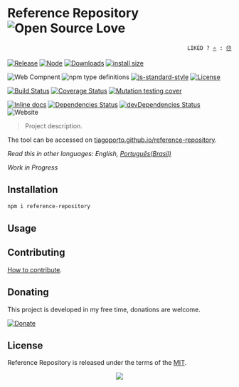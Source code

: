 # Reference Repository ![Open Source Love](https://badges.frapsoft.com/os/v3/open-source.svg?v=103)

<p align="right">
  <code>LIKED ? <a href="https://github.com/tiagoporto/reference-repository/stargazers">⭐</a> : <a href="https://github.com/tiagoporto/reference-repository/issues">😞</a></code>
</p>


[![Release](https://img.shields.io/npm/v/reference-repository.svg?style=flat-square&label=release)](https://github.com/tiagoporto/reference-repository/releases)
[![Node](https://img.shields.io/node/v/reference-repository.svg?style=flat-square)](https://www.npmjs.com/package/reference-repository)
[![Downloads](https://img.shields.io/npm/dt/reference-repository.svg?style=flat-square)](https://www.npmjs.com/package/reference-repository)
[![install size](https://packagephobia.now.sh/badge?p=reference-repository)](https://packagephobia.now.sh/result?p=reference-repository)

![Web Compnent](https://img.shields.io/badge/-Web%20Component-gray.svg?style=flat&logo=webcomponents.org&logoColor=white)
![npm type definitions](https://img.shields.io/npm/types/reference-repository.svg?style=flat-square)
[![js-standard-style](https://img.shields.io/badge/code%20style-standard-yellow.svg?style=flat-square)](http://standardjs.com)
[![License](https://img.shields.io/github/license/tiagoporto/reference-repository.svg?style=flat-square)](https://raw.githubusercontent.com/tiagoporto/reference-repository/master/LICENSE)

[![Build Status](https://img.shields.io/travis/com/tiagoporto/reference-repository/master.svg?label=tests&logo=travis&style=flat-square)](https://travis-ci.com/tiagoporto/reference-repository)
[![Coverage Status](https://img.shields.io/coveralls/tiagoporto/reference-repository.svg?style=flat-square)](https://coveralls.io/github/tiagoporto/reference-repository)
[![Mutation testing cover](https://badge.stryker-mutator.io/github.com/tiagoporto/reference-repository/master)](https://stryker-mutator.github.io)

[![Inline docs](http://inch-ci.org/github/tiagoporto/reference-repository.svg?branch=master&style=flat-square)](http://inch-ci.org/github/tiagoporto/reference-repository)
[![Dependencies Status](https://img.shields.io/david/tiagoporto/reference-repository.svg?style=flat-square)](https://david-dm.org/tiagoporto/reference-repository)
[![devDependencies Status](https://img.shields.io/david/dev/tiagoporto/reference-repository.svg?style=flat-square)](https://david-dm.org/tiagoporto/reference-repository?type=dev)
![Website](https://img.shields.io/website/https/tiagoporto.github.io/reference-repository.svg?down_color=lightgrey&down_message=offline&style=flat-square&up_message=online)


> Project description.


The tool can be accessed on [tiagoporto.github.io/reference-repository](http://tiagoporto.github.io/reference-repository).

*Read this in other languages: English, [Português(Brasil)](README.md)*

_Work in Progress_


## Installation

```bash
npm i reference-repository
```

## Usage




## Contributing


[How to contribute](https://github.com/tiagoporto/reference-repository/blob/master/CONTRIBUTING.md).

## Donating

This project is developed in my free time, donations are welcome.



[![Donate](https://img.shields.io/badge/donate-buy%20me%20a%20beer-eabb04.svg)](https://tiagoporto.github.io/donation-page)


## License

Reference Repository is released under the terms of the [MIT](LICENSE).

<p align="center"><img src="https://forthebadge.com/images/badges/built-with-love.svg"/></p> 
